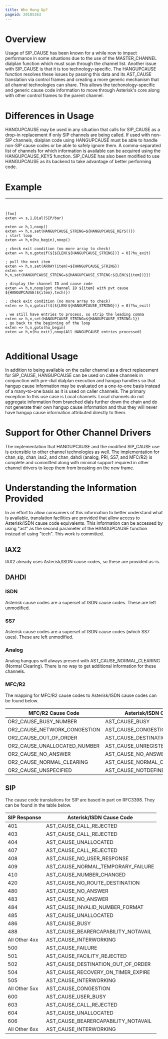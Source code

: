 ```yaml
---
title: Who Hung Up?
pageid: 20185363
---
```


Overview
========


Usage of SIP_CAUSE has been known for a while now to impact performance in some situations due to the use of the MASTER_CHANNEL dialplan function which must scan through the channel list. Another issue with SIP_CAUSE is that it is too technology-specific. The HANGUPCAUSE function resolves these issues by passing this data and its AST_CAUSE translation via control frames and creating a more generic mechanism that all channel technologies can share. This allows the techonology-specific and generic cause code information to move through Asterisk's core along with other control frames to the parent channel.


Differences in Usage
====================


HANGUPCAUSE may be used in any situation that calls for SIP_CAUSE as a drop-in replacement if only SIP channels are being called. If used with non-SIP channels, dialplan code using HANGUPCAUSE must be able to handle non-SIP cause codes or be able to safely ignore them. A comma-separated list of channels for which information is available can be acquired using the HANGUPCAUSE_KEYS function. SIP_CAUSE has also been modified to use HANGUPCAUSE as its backend to take advantage of better performing code.


Example
=======




---

  
  


```


[foo]
exten => s,1,Dial(SIP/bar)

exten => h,1,noop()
exten => h,n,set(HANGUPCAUSE_STRING=${HANGUPCAUSE_KEYS()})
; start loop
exten => h,n(hu_begin),noop()

; check exit condition (no more array to check)
exten => h,n,gotoif($[${LEN(${HANGUPCAUSE_STRING})} = 0]?hu_exit)

; pull the next item
exten => h,n,set(ARRAY(item)=${HANGUPCAUSE_STRING})
exten => h,n,set(HANGUPCAUSE_STRING=${HANGUPCAUSE_STRING:${LEN(${item})}})

; display the channel ID and cause code
exten => h,n,noop(got channel ID ${item} with pvt cause ${HANGUPCAUSE(${item},tech)})

; check exit condition (no more array to check)
exten => h,n,gotoif($[${LEN(${HANGUPCAUSE_STRING})} = 0]?hu_exit)

; we still have entries to process, so strip the leading comma
exten => h,n,set(HANGUPCAUSE_STRING=${HANGUPCAUSE_STRING:1})
; go back to the beginning of the loop
exten => h,n,goto(hu_begin)
exten => h,n(hu_exit),noop(All HANGUPCAUSE entries processed)


```


Additional Usage
================


In addition to being available on the caller channel as a direct replacement for SIP_CAUSE, HANGUPCAUSE can be used on callee channels in conjunction with pre-dial dialplan execution and hangup handlers so that hangup cause information may be evaluated on a one-to-one basis instead of a many-to-one basis as it is used on caller channels. The primary exception to this use case is Local channels. Local channels do not aggregate information from branched dials further down the chain and do not generate their own hangup cause information and thus they will never have hangup cause information attributed directly to them.


Support for Other Channel Drivers
=================================


The implementation that HANGUPCAUSE and the modified SIP_CAUSE use is extensible to other channel technologies as well. The implementation for chan_sip, chan_iax2, and chan_dahdi (analog, PRI, SS7, and MFC/R2) is complete and committed along with minimal support required in other channel drivers to keep them from breaking on the new frame.


Understanding the Information Provided
======================================


In an effort to allow consumers of this information to better understand what is available, translation facilities are provided that allow access to Asterisk/ISDN cause code equivalents. This information can be accessed by using "ast" as the second parameter of the HANGUPCAUSE function instead of using "tech". This work is committed.


IAX2
----


IAX2 already uses Asterisk/ISDN cause codes, so these are provided as-is.


DAHDI
-----


### ISDN


Asterisk cause codes are a superset of ISDN cause codes. These are left unmodified.


### SS7


Asterisk cause codes are a superset of ISDN cause codes (which SS7 uses). These are left unmodified.


### Analog


Analog hangups will always present with AST_CAUSE_NORMAL_CLEARING (Normal Clearing). There is no way to get additional information for these channels.


### MFC/R2


The mapping for MFC/R2 cause codes to Asterisk/ISDN cause codes can be found below.




| MFC/R2 Cause Code | Asterisk/ISDN Cause Code |
| --- | --- |
| OR2_CAUSE_BUSY_NUMBER | AST_CAUSE_BUSY |
| OR2_CAUSE_NETWORK_CONGESTION | AST_CAUSE_CONGESTION |
| OR2_CAUSE_OUT_OF_ORDER | AST_CAUSE_DESTINATION_OUT_OF_ORDER |
| OR2_CAUSE_UNALLOCATED_NUMBER | AST_CAUSE_UNREGISTERED |
| OR2_CAUSE_NO_ANSWER | AST_CAUSE_NO_ANSWER |
| OR2_CAUSE_NORMAL_CLEARING | AST_CAUSE_NORMAL_CLEARING |
| OR2_CAUSE_UNSPECIFIED | AST_CAUSE_NOTDEFINED |


SIP
---


The cause code translations for SIP are based in part on RFC3398. They can be found in the table below.




| SIP Response | Asterisk/ISDN Cause Code |
| --- | --- |
| 401 | AST_CAUSE_CALL_REJECTED |
| 403 | AST_CAUSE_CALL_REJECTED |
| 404 | AST_CAUSE_UNALLOCATED |
| 407 | AST_CAUSE_CALL_REJECTED |
| 408 | AST_CAUSE_NO_USER_RESPONSE |
| 409 | AST_CAUSE_NORMAL_TEMPORARY_FAILURE |
| 410 | AST_CAUSE_NUMBER_CHANGED |
| 420 | AST_CAUSE_NO_ROUTE_DESTINATION |
| 480 | AST_CAUSE_NO_ANSWER |
| 483 | AST_CAUSE_NO_ANSWER |
| 484 | AST_CAUSE_INVALID_NUMBER_FORMAT |
| 485 | AST_CAUSE_UNALLOCATED |
| 486 | AST_CAUSE_BUSY |
| 488 | AST_CAUSE_BEARERCAPABILITY_NOTAVAIL |
| All Other 4xx | AST_CAUSE_INTERWORKING |
| 500 | AST_CAUSE_FAILURE |
| 501 | AST_CAUSE_FACILITY_REJECTED |
| 502 | AST_CAUSE_DESTINATION_OUT_OF_ORDER |
| 504 | AST_CAUSE_RECOVERY_ON_TIMER_EXPIRE |
| 505 | AST_CAUSE_INTERWORKING |
| All Other 5xx | AST_CAUSE_CONGESTION |
| 600 | AST_CAUSE_USER_BUSY |
| 603 | AST_CAUSE_CALL_REJECTED |
| 604 | AST_CAUSE_UNALLOCATED |
| 606 | AST_CAUSE_BEARERCAPABILITY_NOTAVAIL |
| All Other 6xx | AST_CAUSE_INTERWORKING |



